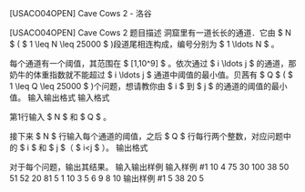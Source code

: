 



[USACO04OPEN] Cave Cows 2 - 洛谷














[USACO04OPEN] Cave Cows 2
题目描述
洞窟里有一道长长的通道．它由 $ N $ ( $ 1 \leq N \leq 25000 $ )段道尾相连构成，编号分别为 $ 1 \ldots N $ 。

每个通道有一个阈值，其范围在 $ [1,10^9] $ 。依次通过 $ i \ldots j $ 的通道，那奶牛的体重指数就不能超过 $ i \ldots j $ 通道中阈值的最小值。贝茜有 
$ Q $ ( $ 1 \leq Q \leq 25000 $ )个问题，想请教你由 $ i $ 到 $ j $ 的通道的阈值的最小值。
输入输出格式
输入格式

第1行输入 $ N $ 和 $ Q $ 。

接下来 $ N $ 行输入每个通道的阈值，之后 $ Q $ 行每行两个整数，对应问题中的 $ i $ 和 $ j $（ $ i<j $ ）。
输出格式

对于每个问题，输出其结果。
输入输出样例
输入样例 #1
10 4
75
30
100
38
50
51
52
20
81
5
1 10
3 5
6 9
8 10
输出样例 #1
5
38
20
5






